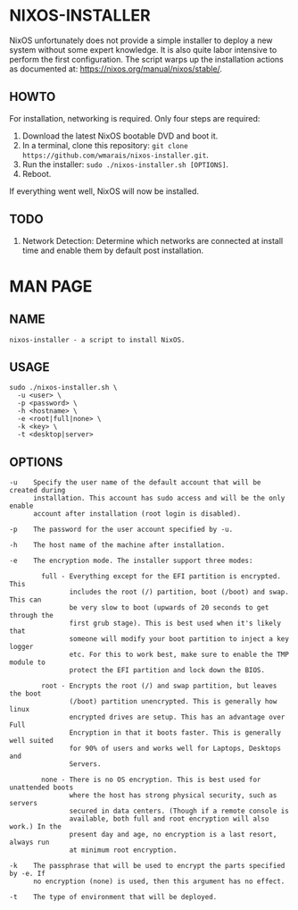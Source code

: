# NIXOS-INSTALLER
NixOS unfortunately does not provide a simple installer to deploy a new system
without some expert knowledge. It is also quite labor intensive to perform the
first configuration. The script warps up the installation actions as documented
at: https://nixos.org/manual/nixos/stable/.

## HOWTO
For installation, networking is required. Only four steps are required:

1. Download the latest NixOS bootable DVD and boot it.
2. In a terminal, clone this repository: `git clone https://github.com/wmarais/nixos-installer.git`.
3. Run the installer: `sudo ./nixos-installer.sh [OPTIONS]`.
4. Reboot.

If everything went well, NixOS will now be installed. 

## TODO
1. Network Detection: Determine which networks are connected at install time and
                      enable them by default post installation.

# MAN PAGE

## NAME
```
nixos-installer - a script to install NixOS.
```

## USAGE

```
sudo ./nixos-installer.sh \
  -u <user> \
  -p <password> \
  -h <hostname> \
  -e <root|full|none> \
  -k <key> \
  -t <desktop|server>
```

## OPTIONS
```
-u    Specify the user name of the default account that will be created during
      installation. This account has sudo access and will be the only enable
      account after installation (root login is disabled).

-p    The password for the user account specified by -u.

-h    The host name of the machine after installation.

-e    The encryption mode. The installer support three modes:

        full - Everything except for the EFI partition is encrypted. This 
               includes the root (/) partition, boot (/boot) and swap. This can 
               be very slow to boot (upwards of 20 seconds to get through the 
               first grub stage). This is best used when it's likely that 
               someone will modify your boot partition to inject a key logger 
               etc. For this to work best, make sure to enable the TMP module to
               protect the EFI partition and lock down the BIOS.

        root - Encrypts the root (/) and swap partition, but leaves the boot 
               (/boot) partition unencrypted. This is generally how linux
               encrypted drives are setup. This has an advantage over Full 
               Encryption in that it boots faster. This is generally well suited
               for 90% of users and works well for Laptops, Desktops and 
               Servers.

        none - There is no OS encryption. This is best used for unattended boots
               where the host has strong physical security, such as servers 
               secured in data centers. (Though if a remote console is 
               available, both full and root encryption will also work.) In the
               present day and age, no encryption is a last resort, always run 
               at minimum root encryption.

-k    The passphrase that will be used to encrypt the parts specified by -e. If
      no encryption (none) is used, then this argument has no effect. 

-t    The type of environment that will be deployed.

```
